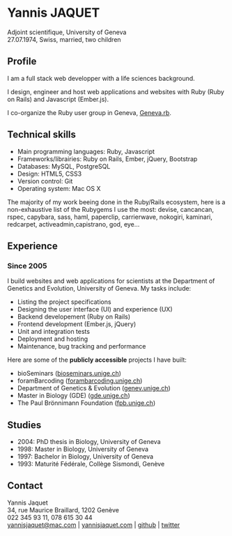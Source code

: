 # Yannis JAQUET

Adjoint scientifique, University of Geneva<br />
27.07.1974, Swiss, married, two children<br />

## Profile

I am a full stack web developper with a life sciences background.

I design, engineer and host web applications and websites with Ruby (Ruby on Rails) and Javascript (Ember.js).

I co-organize the Ruby user group in Geneva, [Geneva.rb](http://meetup.com/genevarb).

## Technical skills

- Main programming languages: Ruby, Javascript
- Frameworks/librairies: Ruby on Rails, Ember, jQuery, Bootstrap
- Databases: MySQL, PostgreSQL
- Design: HTML5, CSS3
- Version control: Git
- Operating system: Mac OS X

The majority of my work beeing done in the Ruby/Rails ecosystem, here is a non-exhaustive list of the Rubygems I use the most: devise, cancancan, rspec, capybara, sass, haml, paperclip, carrierwave, nokogiri, kaminari, redcarpet, activeadmin,capistrano, god, eye…

## Experience

### Since 2005

I build websites and web applications for scientists at the Department of Genetics and Evolution, University of Geneva. My tasks include:

- Listing the project specifications
- Designing the user interface (UI) and experience (UX)
- Backend developement (Ruby on Rails)
- Frontend development (Ember.js, jQuery)
- Unit and integration tests
- Deployment and hosting
- Maintenance, bug tracking and performance

Here are some of the **publicly accessible** projects I have built:

- bioSeminars ([bioseminars.unige.ch](http://bioseminars.unige.ch))
- foramBarcoding ([forambarcoding.unige.ch](http://forambarcoding.unige.ch))
- Department of Genetics & Evolution ([genev.unige.ch](http://genev.unige.ch))
- Master in Biology (GDE) ([gde.unige.ch](http://gde.unige.ch))
- The Paul Brönnimann Foundation ([fpb.unige.ch](http://fpb.unige.ch))

## Studies

- 2004: PhD thesis in Biology, University of Geneva
- 1998: Master in Biology, University of Geneva
- 1997: Bachelor in Biology, University of Geneva
- 1993: Maturité Fédérale, Collège Sismondi, Genève

## Contact

Yannis Jaquet<br />
34, rue Maurice Braillard, 1202 Genève<br />
022 345 93 11, 078 615 30 44<br />
yannisjaquet@mac.com | [yannisjaquet.com](yannisjaquet.com) | [github](http://github.com/yannis_) | [twitter](http://twitter.com/yannis_)
